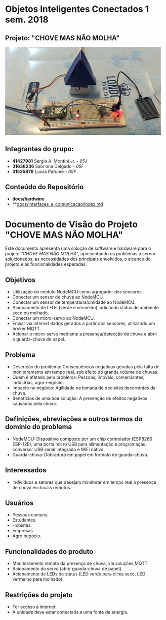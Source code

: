 # Objetos Inteligentes Conectados 1 sem. 2018

## Projeto: "CHOVE MAS NÃO MOLHA"
![](cmnm.jpg)

## Integrantes do grupo:

* **41427981**  Sergio A. Montini Jr. - *05J*
* **31638236**  Sabrinna Delgado - *05F*
* **31535879**  Lucas Pafume - *05F*

## Conteúdo do Repositório

* **[docs/hardware](/docs/hardware/index.md)**
* **[docs/interfaces_e_comunicacao/index.md](/docs/interfaces_e_comunicacao/index.md)


# Documento de Visão do Projeto "CHOVE MAS NÃO MOLHA"

Este documento apresenta uma solução de software e hardware para o projeto *"CHOVE MAS NÃO MOLHA"*, 
apresentando os problemas a serem solucionados, as necessidades dos principais envolvidos, o alcance do projeto e as funcionalidades esperadas.

## Objetivos

* Utilização do módulo NodeMCU como agregador dos sensores.
* Conectar um sensor de chuva ao NodeMCU.
* Conectar um sensor de temperatura/umidade ao NodeMCU.
* Acionamento de LEDs (verde e vermelho) indicando status de ambiente seco ou molhado.
* Conectar um micro-servo ao NodeMCU.
* Enviar via internet dados gerados a partir dos sensores, utilizando um broker MQTT.
* Acionar o micro-servo mediante a presença/detecção de chuva e abrir o guarda-chuva de papel.

## Problema

* Descrição do problema: Consequências negativas geradas pela falta de monitoramento em tempo real, sob efeito do grande volume de chuvas.
* Quem é afetado pelo problema: Pessoas, imóveis, comerciantes, indústrias, agro-negócio.
* Impacto no negócio: Agilidade na tomada de decisões decorrentes da chuva.
* Benefícios de uma boa solução: A prevenção de efeitos negativos causados pela chuva.

## Definições, abreviações e outros termos do domínio do problema

* NodeMCU: Dispositivo composto por um chip controlador (ESP8266 ESP-12E), uma porta micro USB para alimentação e programação, conversor USB serial integrado e WiFi nativo.
* Guarda-chuva: Dobradura em papel em formato de guarda-chuva.
 
## Interessados

* Indivíduos e setores que desejam monitorar em tempo real a presença de chuva em locais remotos.

## Usuários

* Pessoas comuns.
* Estudantes.
* Hobistas. 
* Empresas.
* Agro negócio.

## Funcionalidades do produto

* Monitoramento remoto da presença de chuva, via soluções MQTT.
* Acionamento do servo (abrir guarda-chuva de papel).
* Acionamento de LEDs de status (LED verde para clima seco, LED vermelho para molhado).

## Restrições do projeto

* Ter acesso à internet.
* A unidade deve estar conectada a uma fonte de energia.


